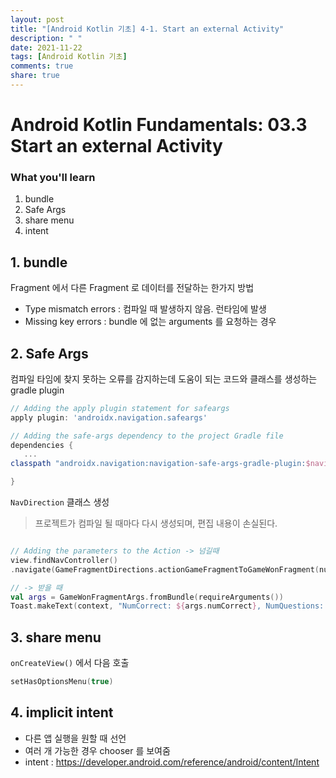 ```yaml
---
layout: post
title: "[Android Kotlin 기초] 4-1. Start an external Activity"
description: " "
date: 2021-11-22
tags: [Android Kotlin 기초]
comments: true
share: true
---
```



# Android Kotlin Fundamentals: 03.3 Start an external Activity
### What you'll learn
1. bundle
2. Safe Args 
3. share menu
4. intent

## 1. bundle
Fragment 에서 다른 Fragment 로 데이터를 전달하는 한가지 방법 

- Type mismatch errors : 컴파일 때 발생하지 않음. 런타임에 발생 
- Missing key errors : bundle 에 없는 arguments 를 요청하는 경우 

## 2. Safe Args
컴파일 타임에 찾지 못하는 오류를 감지하는데 도움이 되는 코드와 클래스를 생성하는 gradle plugin 

```gradle
// Adding the apply plugin statement for safeargs
apply plugin: 'androidx.navigation.safeargs'

// Adding the safe-args dependency to the project Gradle file
dependencies {
   ...
classpath "androidx.navigation:navigation-safe-args-gradle-plugin:$navigationVersion"

}
```


 `NavDirection` 클래스 생성
 > 프로젝트가 컴파일 될 때마다 다시 생성되며, 편집 내용이 손실된다.

``` kotlin

// Adding the parameters to the Action -> 넘길때
view.findNavController()
.navigate(GameFragmentDirections.actionGameFragmentToGameWonFragment(numQuestions, questionIndex))

// -> 받을 때 
val args = GameWonFragmentArgs.fromBundle(requireArguments())
Toast.makeText(context, "NumCorrect: ${args.numCorrect}, NumQuestions: ${args.numQuestions}", Toast.LENGTH_LONG).show()
``` 

## 3. share menu
`onCreateView()` 에서 다음 호출

```kotlin
setHasOptionsMenu(true)
```

## 4.  implicit intent
 - 다른 앱 실행을 원할 때 선언 
 - 여러 개 가능한 경우 chooser 를 보여줌 
 - intent : https://developer.android.com/reference/android/content/Intent



